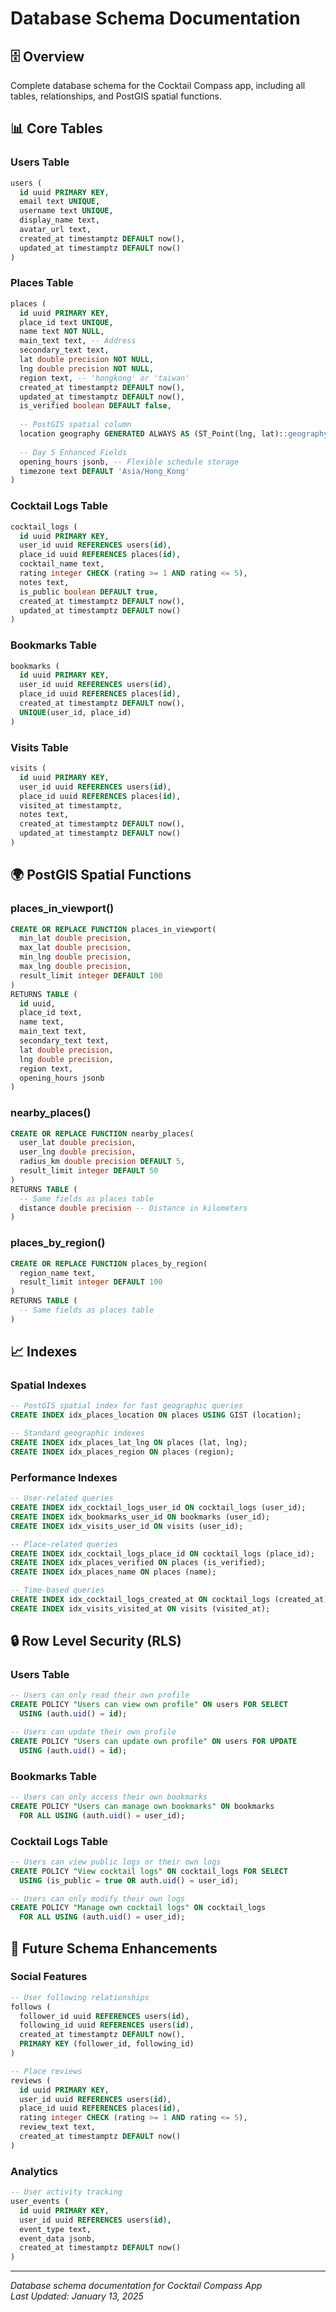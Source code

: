 # Database Schema Documentation

## 🗄️ Overview

Complete database schema for the Cocktail Compass app, including all tables, relationships, and PostGIS spatial functions.

## 📊 Core Tables

### Users Table
```sql
users (
  id uuid PRIMARY KEY,
  email text UNIQUE,
  username text UNIQUE,
  display_name text,
  avatar_url text,
  created_at timestamptz DEFAULT now(),
  updated_at timestamptz DEFAULT now()
)
```

### Places Table
```sql
places (
  id uuid PRIMARY KEY,
  place_id text UNIQUE,
  name text NOT NULL,
  main_text text, -- Address
  secondary_text text,
  lat double precision NOT NULL,
  lng double precision NOT NULL,
  region text, -- 'hongkong' or 'taiwan'
  created_at timestamptz DEFAULT now(),
  updated_at timestamptz DEFAULT now(),
  is_verified boolean DEFAULT false,
  
  -- PostGIS spatial column
  location geography GENERATED ALWAYS AS (ST_Point(lng, lat)::geography) STORED,
  
  -- Day 5 Enhanced Fields
  opening_hours jsonb, -- Flexible schedule storage
  timezone text DEFAULT 'Asia/Hong_Kong'
)
```

### Cocktail Logs Table
```sql
cocktail_logs (
  id uuid PRIMARY KEY,
  user_id uuid REFERENCES users(id),
  place_id uuid REFERENCES places(id),
  cocktail_name text,
  rating integer CHECK (rating >= 1 AND rating <= 5),
  notes text,
  is_public boolean DEFAULT true,
  created_at timestamptz DEFAULT now(),
  updated_at timestamptz DEFAULT now()
)
```

### Bookmarks Table
```sql
bookmarks (
  id uuid PRIMARY KEY,
  user_id uuid REFERENCES users(id),
  place_id uuid REFERENCES places(id),
  created_at timestamptz DEFAULT now(),
  UNIQUE(user_id, place_id)
)
```

### Visits Table
```sql
visits (
  id uuid PRIMARY KEY,
  user_id uuid REFERENCES users(id),
  place_id uuid REFERENCES places(id),
  visited_at timestamptz,
  notes text,
  created_at timestamptz DEFAULT now(),
  updated_at timestamptz DEFAULT now()
)
```

## 🌍 PostGIS Spatial Functions

### places_in_viewport()
```sql
CREATE OR REPLACE FUNCTION places_in_viewport(
  min_lat double precision,
  max_lat double precision,
  min_lng double precision,
  max_lng double precision,
  result_limit integer DEFAULT 100
)
RETURNS TABLE (
  id uuid,
  place_id text,
  name text,
  main_text text,
  secondary_text text,
  lat double precision,
  lng double precision,
  region text,
  opening_hours jsonb
)
```

### nearby_places()
```sql
CREATE OR REPLACE FUNCTION nearby_places(
  user_lat double precision,
  user_lng double precision,
  radius_km double precision DEFAULT 5,
  result_limit integer DEFAULT 50
)
RETURNS TABLE (
  -- Same fields as places table
  distance double precision -- Distance in kilometers
)
```

### places_by_region()
```sql
CREATE OR REPLACE FUNCTION places_by_region(
  region_name text,
  result_limit integer DEFAULT 100
)
RETURNS TABLE (
  -- Same fields as places table
)
```

## 📈 Indexes

### Spatial Indexes
```sql
-- PostGIS spatial index for fast geographic queries
CREATE INDEX idx_places_location ON places USING GIST (location);

-- Standard geographic indexes
CREATE INDEX idx_places_lat_lng ON places (lat, lng);
CREATE INDEX idx_places_region ON places (region);
```

### Performance Indexes
```sql
-- User-related queries
CREATE INDEX idx_cocktail_logs_user_id ON cocktail_logs (user_id);
CREATE INDEX idx_bookmarks_user_id ON bookmarks (user_id);
CREATE INDEX idx_visits_user_id ON visits (user_id);

-- Place-related queries
CREATE INDEX idx_cocktail_logs_place_id ON cocktail_logs (place_id);
CREATE INDEX idx_places_verified ON places (is_verified);
CREATE INDEX idx_places_name ON places (name);

-- Time-based queries
CREATE INDEX idx_cocktail_logs_created_at ON cocktail_logs (created_at);
CREATE INDEX idx_visits_visited_at ON visits (visited_at);
```

## 🔒 Row Level Security (RLS)

### Users Table
```sql
-- Users can only read their own profile
CREATE POLICY "Users can view own profile" ON users FOR SELECT
  USING (auth.uid() = id);

-- Users can update their own profile
CREATE POLICY "Users can update own profile" ON users FOR UPDATE
  USING (auth.uid() = id);
```

### Bookmarks Table
```sql
-- Users can only access their own bookmarks
CREATE POLICY "Users can manage own bookmarks" ON bookmarks
  FOR ALL USING (auth.uid() = user_id);
```

### Cocktail Logs Table
```sql
-- Users can view public logs or their own logs
CREATE POLICY "View cocktail logs" ON cocktail_logs FOR SELECT
  USING (is_public = true OR auth.uid() = user_id);

-- Users can only modify their own logs
CREATE POLICY "Manage own cocktail logs" ON cocktail_logs
  FOR ALL USING (auth.uid() = user_id);
```

## 🚀 Future Schema Enhancements

### Social Features
```sql
-- User following relationships
follows (
  follower_id uuid REFERENCES users(id),
  following_id uuid REFERENCES users(id),
  created_at timestamptz DEFAULT now(),
  PRIMARY KEY (follower_id, following_id)
)

-- Place reviews
reviews (
  id uuid PRIMARY KEY,
  user_id uuid REFERENCES users(id),
  place_id uuid REFERENCES places(id),
  rating integer CHECK (rating >= 1 AND rating <= 5),
  review_text text,
  created_at timestamptz DEFAULT now()
)
```

### Analytics
```sql
-- User activity tracking
user_events (
  id uuid PRIMARY KEY,
  user_id uuid REFERENCES users(id),
  event_type text,
  event_data jsonb,
  created_at timestamptz DEFAULT now()
)
```

---

*Database schema documentation for Cocktail Compass App*  
*Last Updated: January 13, 2025*
